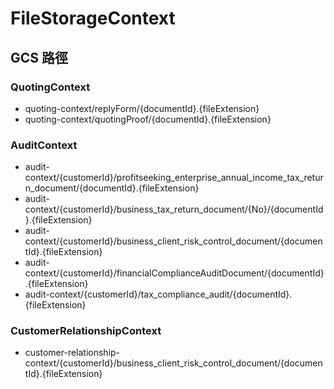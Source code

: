 # FileStorageContext

## GCS 路徑
### QuotingContext
- quoting-context/replyForm/{documentId}.{fileExtension}
- quoting-context/quotingProof/{documentId}.{fileExtension}


### AuditContext
- audit-context/{customerId}/profitseeking_enterprise_annual_income_tax_return_document/{documentId}.{fileExtension}
- audit-context/{customerId}/business_tax_return_document/{No}/{documentId}.{fileExtension}
- audit-context/{customerId}/business_client_risk_control_document/{documentId}.{fileExtension}
- audit-context/{customerId}/financialComplianceAuditDocument/{documentId}.{fileExtension}
- audit-context/{customerId}/tax_compliance_audit/{documentId}.{fileExtension}

### CustomerRelationshipContext
- customer-relationship-context/{customerId}/business_client_risk_control_document/{documentId}.{fileExtension}

